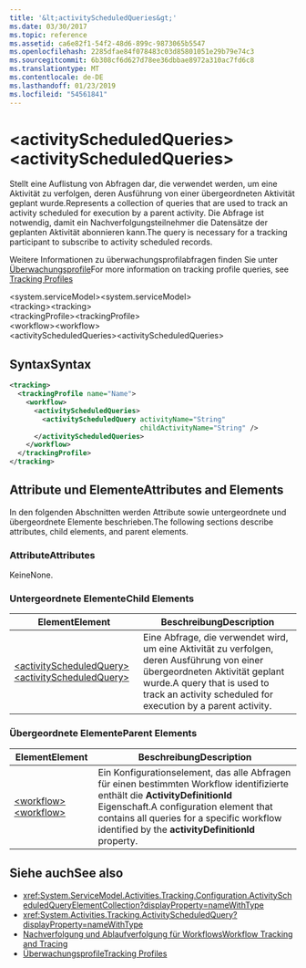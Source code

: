 ```yaml
---
title: '&lt;activityScheduledQueries&gt;'
ms.date: 03/30/2017
ms.topic: reference
ms.assetid: ca6e82f1-54f2-48d6-899c-9873065b5547
ms.openlocfilehash: 2285dfae84f078483c03d85801051e29b79e74c3
ms.sourcegitcommit: 6b308cf6d627d78ee36dbbae8972a310ac7fd6c8
ms.translationtype: MT
ms.contentlocale: de-DE
ms.lasthandoff: 01/23/2019
ms.locfileid: "54561841"
---
```

# <a name="ltactivityscheduledqueriesgt"></a><span data-ttu-id="afbb4-102">&lt;activityScheduledQueries&gt;</span><span class="sxs-lookup"><span data-stu-id="afbb4-102">&lt;activityScheduledQueries&gt;</span></span>
<span data-ttu-id="afbb4-103">Stellt eine Auflistung von Abfragen dar, die verwendet werden, um eine Aktivität zu verfolgen, deren Ausführung von einer übergeordneten Aktivität geplant wurde.</span><span class="sxs-lookup"><span data-stu-id="afbb4-103">Represents a collection of queries that are used to track an activity scheduled for execution by a parent activity.</span></span> <span data-ttu-id="afbb4-104">Die Abfrage ist notwendig, damit ein Nachverfolgungsteilnehmer die Datensätze der geplanten Aktivität abonnieren kann.</span><span class="sxs-lookup"><span data-stu-id="afbb4-104">The query is necessary for a tracking participant to subscribe to activity scheduled records.</span></span>  
  
 <span data-ttu-id="afbb4-105">Weitere Informationen zu überwachungsprofilabfragen finden Sie unter [Überwachungsprofile](../../../../../docs/framework/windows-workflow-foundation/tracking-profiles.md)</span><span class="sxs-lookup"><span data-stu-id="afbb4-105">For more information on tracking profile queries, see [Tracking Profiles](../../../../../docs/framework/windows-workflow-foundation/tracking-profiles.md)</span></span>  
  
<span data-ttu-id="afbb4-106">\<system.serviceModel></span><span class="sxs-lookup"><span data-stu-id="afbb4-106">\<system.serviceModel></span></span>  
<span data-ttu-id="afbb4-107">\<tracking></span><span class="sxs-lookup"><span data-stu-id="afbb4-107">\<tracking></span></span>  
<span data-ttu-id="afbb4-108">\<trackingProfile></span><span class="sxs-lookup"><span data-stu-id="afbb4-108">\<trackingProfile></span></span>  
<span data-ttu-id="afbb4-109">\<workflow></span><span class="sxs-lookup"><span data-stu-id="afbb4-109">\<workflow></span></span>  
<span data-ttu-id="afbb4-110">\<activityScheduledQueries></span><span class="sxs-lookup"><span data-stu-id="afbb4-110">\<activityScheduledQueries></span></span>  
  
## <a name="syntax"></a><span data-ttu-id="afbb4-111">Syntax</span><span class="sxs-lookup"><span data-stu-id="afbb4-111">Syntax</span></span>  
  
```xml  
<tracking>
  <trackingProfile name="Name">
    <workflow>
      <activityScheduledQueries>
        <activityScheduledQuery activityName="String" 
                                childActivityName="String" />
      </activityScheduledQueries>
    </workflow>
  </trackingProfile>
</tracking>  
```  
  
## <a name="attributes-and-elements"></a><span data-ttu-id="afbb4-112">Attribute und Elemente</span><span class="sxs-lookup"><span data-stu-id="afbb4-112">Attributes and Elements</span></span>  
 <span data-ttu-id="afbb4-113">In den folgenden Abschnitten werden Attribute sowie untergeordnete und übergeordnete Elemente beschrieben.</span><span class="sxs-lookup"><span data-stu-id="afbb4-113">The following sections describe attributes, child elements, and parent elements.</span></span>  
  
### <a name="attributes"></a><span data-ttu-id="afbb4-114">Attribute</span><span class="sxs-lookup"><span data-stu-id="afbb4-114">Attributes</span></span>  
 <span data-ttu-id="afbb4-115">Keine</span><span class="sxs-lookup"><span data-stu-id="afbb4-115">None.</span></span>  
  
### <a name="child-elements"></a><span data-ttu-id="afbb4-116">Untergeordnete Elemente</span><span class="sxs-lookup"><span data-stu-id="afbb4-116">Child Elements</span></span>  
  
|<span data-ttu-id="afbb4-117">Element</span><span class="sxs-lookup"><span data-stu-id="afbb4-117">Element</span></span>|<span data-ttu-id="afbb4-118">Beschreibung</span><span class="sxs-lookup"><span data-stu-id="afbb4-118">Description</span></span>|  
|-------------|-----------------|  
|[<span data-ttu-id="afbb4-119">\<activityScheduledQuery></span><span class="sxs-lookup"><span data-stu-id="afbb4-119">\<activityScheduledQuery></span></span>](../../../../../docs/framework/configure-apps/file-schema/windows-workflow-foundation/activityscheduledquery.md)|<span data-ttu-id="afbb4-120">Eine Abfrage, die verwendet wird, um eine Aktivität zu verfolgen, deren Ausführung von einer übergeordneten Aktivität geplant wurde.</span><span class="sxs-lookup"><span data-stu-id="afbb4-120">A query that is used to track an activity scheduled for execution by a parent activity.</span></span>|  
  
### <a name="parent-elements"></a><span data-ttu-id="afbb4-121">Übergeordnete Elemente</span><span class="sxs-lookup"><span data-stu-id="afbb4-121">Parent Elements</span></span>  
  
|<span data-ttu-id="afbb4-122">Element</span><span class="sxs-lookup"><span data-stu-id="afbb4-122">Element</span></span>|<span data-ttu-id="afbb4-123">Beschreibung</span><span class="sxs-lookup"><span data-stu-id="afbb4-123">Description</span></span>|  
|-------------|-----------------|  
|[<span data-ttu-id="afbb4-124">\<workflow></span><span class="sxs-lookup"><span data-stu-id="afbb4-124">\<workflow></span></span>](../../../../../docs/framework/configure-apps/file-schema/windows-workflow-foundation/workflow.md)|<span data-ttu-id="afbb4-125">Ein Konfigurationselement, das alle Abfragen für einen bestimmten Workflow identifizierte enthält die **ActivityDefinitionId** Eigenschaft.</span><span class="sxs-lookup"><span data-stu-id="afbb4-125">A configuration element that contains all queries for a specific workflow identified by the **activityDefinitionId** property.</span></span>|  
  
## <a name="see-also"></a><span data-ttu-id="afbb4-126">Siehe auch</span><span class="sxs-lookup"><span data-stu-id="afbb4-126">See also</span></span>
- <xref:System.ServiceModel.Activities.Tracking.Configuration.ActivityScheduledQueryElementCollection?displayProperty=nameWithType>
- <xref:System.Activities.Tracking.ActivityScheduledQuery?displayProperty=nameWithType>
- [<span data-ttu-id="afbb4-127">Nachverfolgung und Ablaufverfolgung für Workflows</span><span class="sxs-lookup"><span data-stu-id="afbb4-127">Workflow Tracking and Tracing</span></span>](../../../../../docs/framework/windows-workflow-foundation/workflow-tracking-and-tracing.md)
- [<span data-ttu-id="afbb4-128">Überwachungsprofile</span><span class="sxs-lookup"><span data-stu-id="afbb4-128">Tracking Profiles</span></span>](../../../../../docs/framework/windows-workflow-foundation/tracking-profiles.md)
